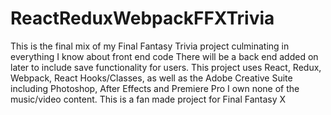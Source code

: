 # ReactReduxWebpackFFXTrivia

This is the final mix of my Final Fantasy Trivia project culminating in everything I know about front end code
There will be a back end added on later to include save functionality for users.
This project uses React, Redux, Webpack, React Hooks/Classes, as well as the Adobe Creative Suite including Photoshop, After Effects and Premiere Pro
I own none of the music/video content.
This is a fan made project for Final Fantasy X